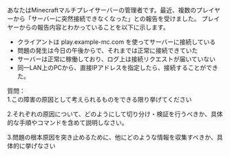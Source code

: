 あなたはMinecraftマルチプレイサーバーの管理者です。最近、複数のプレイヤーから「サーバーに突然接続できなくなった」との報告を受けました。
プレイヤーからの報告内容とわかっていることを以下に示します。

- クライアントは play.example-mc.com を使ってサーバーに接続している
- 問題の発生は今日の午後からで、それまでは正常に接続できていた
- サーバーは正常に稼働しており、ログ上は接続リクエストが届いていない
- 同一LAN上のPCから、直接IPアドレスを指定したら、接続することができた。

質問：  
1.この障害の原因として考えられるものをできる限り挙げてください

2.それぞれの原因について、どのようにして切り分け・検証を行うべきか、具体的な手順やコマンドを含めて説明しなさい。

3.問題の根本原因を突き止めるために、他にどのような情報を収集すべきか、具体的に挙げなさい
